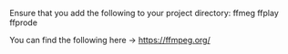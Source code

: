 Ensure that you add the following to your project directory:
ffmeg
ffplay
ffprode 


You can find the following here -> https://ffmpeg.org/
